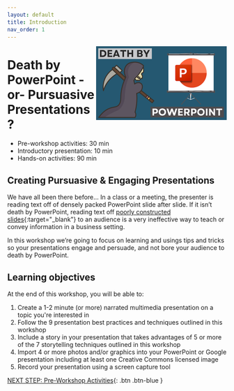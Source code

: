 ```yaml
---
layout: default
title: Introduction 
nav_order: 1
---
```

<img src="images/death-by-powerpoint.png" style="float:right;width:300px;" alt="image description">

# Death by PowerPoint -or- Pursuasive Presentations?

- Pre-workshop activities: 30 min 
- Introductory presentation: 10 min
- Hands-on activities: 90 min

## Creating Pursuasive & Engaging Presentations 

We have all been there before… In a class or a meeting, the presenter is reading text off of densely packed PowerPoint slide after slide. If it isn’t death by PowerPoint, reading text off [poorly constructed slides](https://www.pcworld.idg.com.au/slideshow/366369/world-worst-powerpoint-presentations/){:target="_blank"} to an audience is a very ineffective way to teach or convey information in a business setting. 

In this workshop we’re going to focus on learning and usings tips and tricks so your presentations engage and persuade, and not bore your audience to death by PowerPoint.

## Learning objectives

At the end of this workshop, you will be able to:

1. Create a 1-2 minute (or more) narrated multimedia presentation on a topic you're interested in
2. Follow the 9 presentation best practices and techniques outlined in this workshop
3. Include a story in your presentation that takes advantages of 5 or more of the 7 storytelling techniques outlined in this workshop
4. Import 4 or more photos and/or graphics into your PowerPoint or Google presentation including at least one Creative Commons licensed image
5. Record your presentation using a screen capture tool
 
[NEXT STEP: Pre-Workshop Activities](pre-workshop.html){: .btn .btn-blue }
